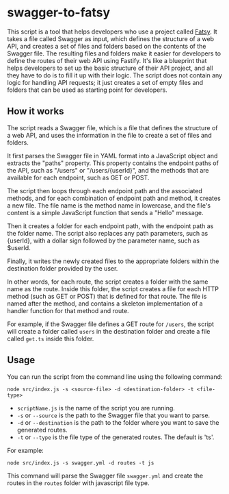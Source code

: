 # swagger-to-fatsy

This script is a tool that helps developers who use a project called [Fatsy](https://github.com/skitsanos/fatsy). It takes a file called Swagger as input, which defines the structure of a web API, and creates a set of files and folders based on the contents of the Swagger file. The resulting files and folders make it easier for developers to define the routes of their web API using Fastify. It's like a blueprint that helps developers to set up the basic structure of their API project, and all they have to do is to fill it up with their logic. The script does not contain any logic for handling API requests; it just creates a set of empty files and folders that can be used as starting point for developers.

## How it works

The script reads a Swagger file, which is a file that defines the structure of a web API, and uses the information in the file to create a set of files and folders.

It first parses the Swagger file in YAML format into a JavaScript object and extracts the "paths" property. This property contains the endpoint paths of the API, such as "/users" or "/users/{userId}", and the methods that are available for each endpoint, such as GET or POST.

The script then loops through each endpoint path and the associated methods, and for each combination of endpoint path and method, it creates a new file. The file name is the method name in lowercase, and the file's content is a simple JavaScript function that sends a "Hello" message.

Then it creates a folder for each endpoint path, with the endpoint path as the folder name. The script also replaces any path parameters, such as {userId}, with a dollar sign followed by the parameter name, such as $userId.

Finally, it writes the newly created files to the appropriate folders within the destination folder provided by the user.

In other words, for each route, the script creates a folder with the same name as the route. Inside this folder, the script creates a file for each HTTP method (such as GET or POST) that is defined for that route. The file is named after the method, and contains a skeleton implementation of a handler function for that method and route.

For example, if the Swagger file defines a GET route for `/users`, the script will create a folder called `users` in the destination folder and create a file called `get.ts` inside this folder.

## Usage

You can run the script from the command line using the following command:

```shell
node src/index.js -s <source-file> -d <destination-folder> -t <file-type>
```

- `scriptName.js` is the name of the script you are running.
- `-s` or `--source` is the path to the Swagger file that you want to parse.
- `-d` or `--destination` is the path to the folder where you want to save the generated routes.
- `-t` or `--type` is the file type of the generated routes. The default is 'ts'.

For example:

```shell
node src/index.js -s swagger.yml -d routes -t js
```

This command will parse the Swagger file `swagger.yml` and create the routes in the `routes` folder with javascript file type.